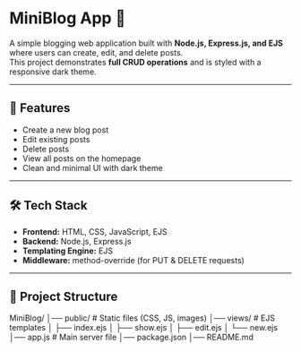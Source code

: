 # MiniBlog App 📝

A simple blogging web application built with **Node.js, Express.js, and EJS** where users can create, edit, and delete posts.  
This project demonstrates **full CRUD operations** and is styled with a responsive dark theme.

---

## 🚀 Features
- Create a new blog post
- Edit existing posts
- Delete posts
- View all posts on the homepage
- Clean and minimal UI with dark theme

---

## 🛠️ Tech Stack
- **Frontend:** HTML, CSS, JavaScript, EJS
- **Backend:** Node.js, Express.js
- **Templating Engine:** EJS
- **Middleware:** method-override (for PUT & DELETE requests)

---

## 📂 Project Structure
MiniBlog/
│── public/ # Static files (CSS, JS, images)
│── views/ # EJS templates
│ ├── index.ejs
│ ├── show.ejs
│ ├── edit.ejs
│ └── new.ejs
│── app.js # Main server file
│── package.json
│── README.md
